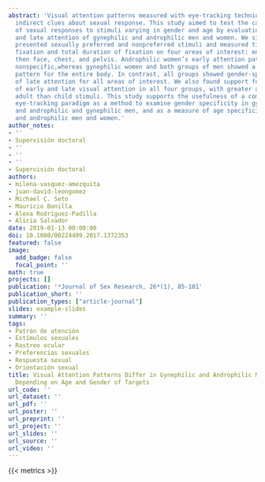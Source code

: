```yaml
---
abstract: 'Visual attention patterns measured with eye-tracking techniques provide
  indirect clues about sexual response. This study aimed to test the category specificity
  of sexual responses to stimuli varying in gender and age by evaluating both early
  and late attention of gynephilic and androphilic men and women. We simultaneously
  presented sexually preferred and nonpreferred stimuli and measured time to first
  fixation and total duration of fixation on four areas of interest: entire body,
  then face, chest, and pelvis. Androphilic women’s early attention patterns were
  nonspecific,whereas gynephilic women and both groups of men showed a category-specific
  pattern for the entire body. In contrast, all groups showed gender-specific patterns
  of late attention for all areas of interest. We also found support for age specificity
  of early and late visual attention in all four groups, with greater attention to
  adult than child stimuli. This study supports the usefulness of a competing stimulus
  eye-tracking paradigm as a method to examine gender specificity in gynephilic women
  and androphilic and gynephilic men, and as a measure of age specificity in gynephilic
  and androphilic men and women.'
author_notes:
- ''
- Supervisión doctoral
- ''
- ''
- ''
- Supervisión doctoral
authors:
- milena-vasquez-amezquita
- juan-david-leongomez
- Michael C. Seto
- Mauricio Bonilla
- Alexa Rodríguez-Padilla
- Alicia Salvador
date: 2019-01-13 00:00:00
doi: 10.1080/00224499.2017.1372353
featured: false
image:
  add_badge: false
  focal_point: ''
math: true
projects: []
publication: '*Journal of Sex Research, 26*(1), 85-101'
publication_short: ''
publication_types: ["article-journal"]
slides: example-slides
summary: ''
tags:
- Patrón de atención
- Estímulos sexuales
- Rastreo ocular
- Preferencias sexuales
- Respuesta sexual
- Orientación sexual
title: Visual Attention Patterns Differ in Gynephilic and Androphilic Men and Women
  Depending on Age and Gender of Targets
url_code: ''
url_dataset: ''
url_pdf: ''
url_poster: ''
url_preprint: ''
url_project: ''
url_slides: ''
url_source: ''
url_video: ''
---
```

{{< metrics >}}
